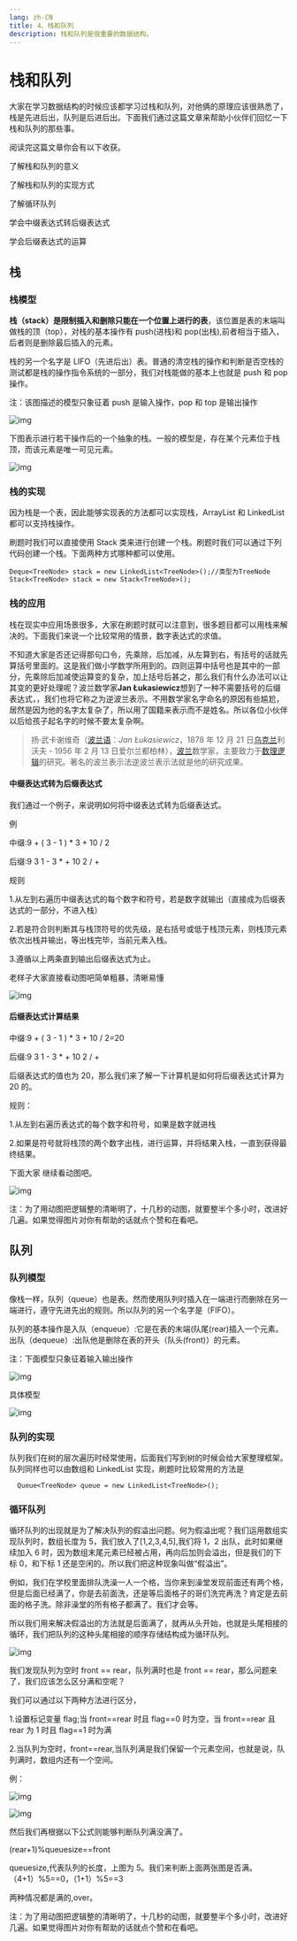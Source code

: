 ```yaml
---
lang: zh-CN
title: 4、栈和队列
description: 栈和队列是很重要的数据结构。
---
```



# 栈和队列

大家在学习数据结构的时候应该都学习过栈和队列，对他俩的原理应该很熟悉了，栈是先进后出，队列是后进后出。下面我们通过这篇文章来帮助小伙伴们回忆一下栈和队列的那些事。

阅读完这篇文章你会有以下收获。

了解栈和队列的意义

了解栈和队列的实现方式

了解循环队列

学会中缀表达式转后缀表达式

学会后缀表达式的运算

## 栈

### 栈模型

**栈（stack）是限制插入和删除只能在一个位置上进行的表**，该位置是表的末端叫做栈的顶（top），对栈的基本操作有 push(进栈)和 pop(出栈),前者相当于插入，后者则是删除最后插入的元素。

栈的另一个名字是 LIFO（先进后出）表。普通的清空栈的操作和判断是否空栈的测试都是栈的操作指令系统的一部分，我们对栈能做的基本上也就是 push 和 pop 操作。

注：该图描述的模型只象征着 push 是输入操作，pop 和 top 是输出操作

![img](https://chengxuchu-1301103198.cos.ap-beijing.myqcloud.com/Photo/202304162212830.png)

下图表示进行若干操作后的一个抽象的栈。一般的模型是，存在某个元素位于栈顶，而该元素是唯一可见元素。

![img](https://chengxuchu-1301103198.cos.ap-beijing.myqcloud.com/Photo/202304162212102.png)

### 栈的实现

因为栈是一个表，因此能够实现表的方法都可以实现栈，ArrayList 和 LinkedList 都可以支持栈操作。

刷题时我们可以直接使用 Stack 类来进行创建一个栈。刷题时我们可以通过下列代码创建一个栈。下面两种方式哪种都可以使用。

```
Deque<TreeNode> stack = new LinkedList<TreeNode>();//类型为TreeNode
Stack<TreeNode> stack = new Stack<TreeNode>();
```

### 栈的应用

栈在现实中应用场景很多，大家在刷题时就可以注意到，很多题目都可以用栈来解决的。下面我们来说一个比较常用的情景，数字表达式的求值。

不知道大家是否还记得那句口令，先乘除，后加减，从左算到右，有括号的话就先算括号里面的。这是我们做小学数学所用到的。四则运算中括号也是其中的一部分，先乘除后加减使运算变的复杂，加上括号后甚之，那么我们有什么办法可以让其变的更好处理呢？波兰数学家**Jan Łukasiewicz**想到了一种不需要括号的后缀表达式，，我们也将它称之为逆波兰表示。不用数学家名字命名的原因有些尴尬，居然是因为他的名字太复杂了，所以用了国籍来表示而不是姓名。所以各位小伙伴以后给孩子起名字的时候不要太复杂啊。

> 扬·武卡谢维奇（[波兰语](https://baike.baidu.com/item/波兰语)：_Jan Łukasiewicz_，1878 年 12 月 21 日[乌克兰](https://baike.baidu.com/item/乌克兰)利沃夫 - 1956 年 2 月 13 日爱尔兰都柏林），[波兰](https://baike.baidu.com/item/波兰)数学家，主要致力于[数理逻辑](https://baike.baidu.com/item/数理逻辑)的研究。著名的波兰表示法逆波兰表示法就是他的研究成果。

#### 中缀表达式转为后缀表达式

我们通过一个例子，来说明如何将中缀表达式转为后缀表达式。

例

中缀:9 + ( 3 - 1 ) \* 3 + 10 / 2

后缀:9 3 1 - 3 \* + 10 2 / +

规则

1.从左到右遍历中缀表达式的每个数字和符号，若是数字就输出（直接成为后缀表达式的一部分，不进入栈）

2.若是符合则判断其与栈顶符号的优先级，是右括号或低于栈顶元素，则栈顶元素依次出栈并输出，等出栈完毕，当前元素入栈。

3.遵循以上两条直到输出后缀表达式为止。

老样子大家直接看动图吧简单粗暴，清晰易懂

![img](https://chengxuchu-1301103198.cos.ap-beijing.myqcloud.com/Photo/202304162213166.gif)

#### 后缀表达式计算结果

中缀:9 + ( 3 - 1 ) \* 3 + 10 / 2=20

后缀:9 3 1 - 3 \* + 10 2 / +

后缀表达式的值也为 20，那么我们来了解一下计算机是如何将后缀表达式计算为 20 的。

规则：

1.从左到右遍历表达式的每个数字和符号，如果是数字就进栈

2.如果是符号就将栈顶的两个数字出栈，进行运算，并将结果入栈，一直到获得最终结果。

下面大家 继续看动图吧。

![img](https://chengxuchu-1301103198.cos.ap-beijing.myqcloud.com/Photo/202304162214727.gif)

注：为了用动图把逻辑整的清晰明了，十几秒的动图，就要整半个多小时，改进好几遍。如果觉得图片对你有帮助的话就点个赞和在看吧。

## 队列

### 队列模型

像栈一样，队列（queue）也是表。然而使用队列时插入在一端进行而删除在另一端进行，遵守先进先出的规则。所以队列的另一个名字是（FIFO）。

队列的基本操作是入队（enqueue）:它是在表的末端(队尾(rear)插入一个元素。出队（dequeue）:出队他是删除在表的开头（队头(front)）的元素。

注：下面模型只象征着输入输出操作

![img](https://chengxuchu-1301103198.cos.ap-beijing.myqcloud.com/Photo/202304162215938.png)

具体模型

![img](https://chengxuchu-1301103198.cos.ap-beijing.myqcloud.com/Photo/202304162215392.png)

### 队列的实现

队列我们在树的层次遍历时经常使用，后面我们写到树的时候会给大家整理框架。队列同样也可以由数组和 LinkedList 实现，刷题时比较常用的方法是

```
  Queue<TreeNode> queue = new LinkedList<TreeNode>();
```

### 循环队列

循环队列的出现就是为了解决队列的假溢出问题。何为假溢出呢？我们运用数组实现队列时，数组长度为 5，我们放入了[1,2,3,4,5],我们将 1，2 出队，此时如果继续加入 6 时，因为数组末尾元素已经被占用，再向后加则会溢出，但是我们的下标 0，和下标 1 还是空闲的。所以我们把这种现象叫做“假溢出”。

例如，我们在学校里面排队洗澡一人一个格，当你来到澡堂发现前面还有两个格，但是后面已经满了，你是去前面洗，还是等后面格子的哥们洗完再洗？肯定是去前面的格子洗。除非澡堂的所有格子都满了。我们才会等。

所以我们用来解决假溢出的方法就是后面满了，就再从头开始，也就是头尾相接的循环，我们把队列的这种头尾相接的顺序存储结构成为循环队列。

![img](https://chengxuchu-1301103198.cos.ap-beijing.myqcloud.com/Photo/202304162216807.gif)

我们发现队列为空时 front == rear，队列满时也是 front == rear，那么问题来了，我们应该怎么区分满和空呢？

我们可以通过以下两种方法进行区分，

1.设置标记变量 flag;当 front==rear 时且 flag==0 时为空，当 front==rear 且 rear 为 1 时且 flag==1 时为满

2.当队列为空时，front==rear,当队列满是我们保留一个元素空间，也就是说，队列满时，数组内还有一个空间。

例：

![img](https://chengxuchu-1301103198.cos.ap-beijing.myqcloud.com/Photo/202304162216898.png)

![img](https://chengxuchu-1301103198.cos.ap-beijing.myqcloud.com/Photo/202304162216700.png)

然后我们再根据以下公式则能够判断队列满没满了。

(rear+1)%queuesize==front

queuesize,代表队列的长度，上图为 5。我们来判断上面两张图是否满。（4+1）%5==0，（1+1）%5==3

两种情况都是满的,over。

注：为了用动图把逻辑整的清晰明了，十几秒的动图，就要整半个多小时，改进好几遍。如果觉得图片对你有帮助的话就点个赞和在看吧。
